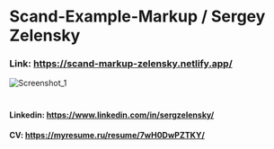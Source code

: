 # Scand-Example-Markup / Sergey Zelensky
### Link: https://scand-markup-zelensky.netlify.app/

![Screenshot_1]('')  
#

#### Linkedin: https://www.linkedin.com/in/sergzelensky/  
#### CV: https://myresume.ru/resume/7wH0DwPZTKY/
